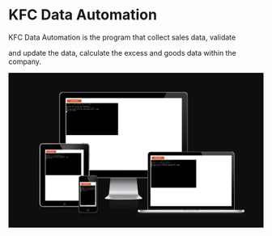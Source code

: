 # KFC Data Automation
KFC Data Automation is the program that collect sales data, validate

and update the data, calculate the excess and goods data within the company.

![Responsive image](<assets/images/kfc data-responsive image.png>)

